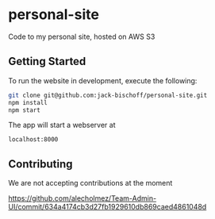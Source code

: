 # personal-site
Code to my personal site, hosted on AWS S3

## Getting Started
To run the website in development, execute the following:
```bash
git clone git@github.com:jack-bischoff/personal-site.git
npm install
npm start
```
The app will start a webserver at
```
localhost:8000
```

## Contributing
We are not accepting contributions at the moment

https://github.com/alecholmez/Team-Admin-UI/commit/634a4174cb3d27fb1929610db869caed4861048d
